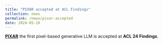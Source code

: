 ```yaml
---
title: "PIXAR accepted at ACL Findings"
collection: news
permalink: /news/pixar-accepted
date: 2024-05-16
---
```

<a href="https://arxiv.org/abs/2401.03321"><b>PIXAR</b></a> the first pixel-based generative LLM is accepted at <b>ACL 24 Findings</b>.